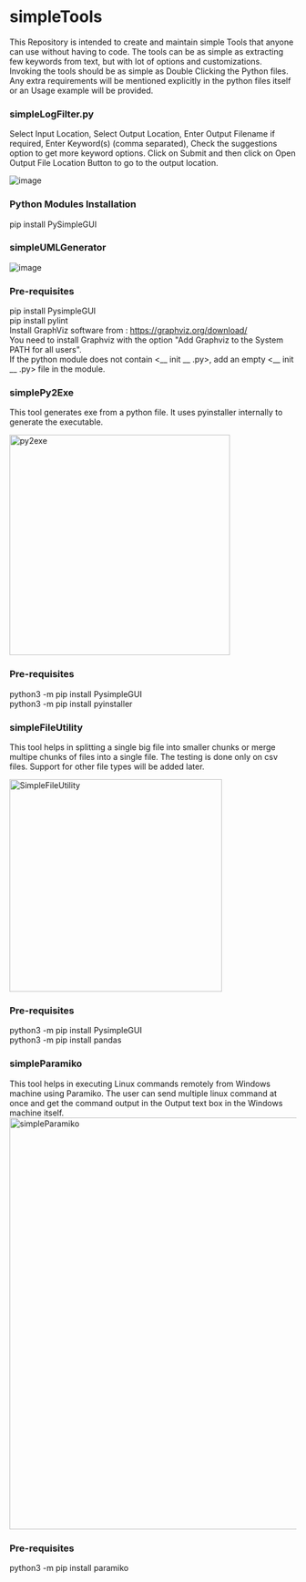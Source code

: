 # simpleTools
This Repository is intended to create and maintain simple Tools that anyone can use without having to code. The tools can be as simple as extracting few keywords from text, but with lot of options and customizations. \
Invoking the tools should be as simple as Double Clicking the Python files. Any extra requirements will be mentioned explicitly in the python files itself or an Usage example will be provided. 

### simpleLogFilter.py
Select Input Location, 
Select Output Location,
Enter Output Filename if required,
Enter Keyword(s) (comma separated), 
Check the suggestions option to get more keyword options. 
Click on Submit and then click on Open Output File Location Button to go to the output location.


![image](https://user-images.githubusercontent.com/46163555/154674017-ec517875-6015-426c-8ef7-85006e21a45a.png)

### Python Modules Installation
pip install PySimpleGUI


### simpleUMLGenerator
![image](https://user-images.githubusercontent.com/27662483/155001410-b3ab267e-4cbb-4712-abf4-3314df8fcde4.png)

### Pre-requisites
pip install PysimpleGUI \
pip install pylint \
Install GraphViz software from : https://graphviz.org/download/ \
You need to install Graphviz with the option "Add Graphviz to the System PATH for all users". \
If the python module does not contain <__ init __ .py>, add an empty <__ init __ .py> file in the module.

### simplePy2Exe
This tool generates exe from a python file. It uses pyinstaller internally to generate the executable.

<img width="387" alt="py2exe" src="https://user-images.githubusercontent.com/27662483/155382524-2d5a131d-3916-481a-931e-91581da10f28.PNG">

### Pre-requisites
python3 -m pip install PysimpleGUI \
python3 -m pip install pyinstaller 

### simpleFileUtility
This tool helps in splitting a single big file into smaller chunks or merge multipe chunks of files into a single file. The testing is done only
on csv files. Support for other file types will be added later.

<img width="373" alt="SimpleFileUtility" src="https://user-images.githubusercontent.com/27662483/157937722-7f372cb4-dc34-4437-817a-4affa6fb2f2b.PNG">

### Pre-requisites
python3 -m pip install PysimpleGUI \
python3 -m pip install pandas 

### simpleParamiko
This tool helps in executing Linux commands remotely from Windows machine using Paramiko. The user can send multiple linux command at once and get the command output in the Output text box in the Windows machine itself.
<img width="723" alt="simpleParamiko" src="https://user-images.githubusercontent.com/27662483/163843899-4a7e7c68-7e8a-44fe-b686-5289be2e0460.PNG">
### Pre-requisites
python3 -m pip install paramiko
